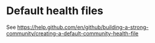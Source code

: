 # Default health files

See https://help.github.com/en/github/building-a-strong-community/creating-a-default-community-health-file
